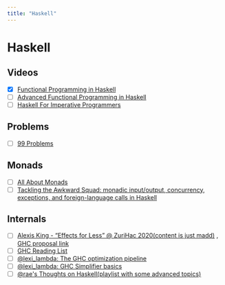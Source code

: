 ```yaml
---
title: "Haskell"
---
```


# Haskell

## Videos

- [x] [Functional Programming in Haskell](https://youtube.com/playlist?list=PLF1Z-APd9zK7usPMx3LGMZEHrECUGodd3)
- [ ] [Advanced Functional Programming in Haskell](https://youtube.com/playlist?list=PLF1Z-APd9zK5uFc8FKr_di9bfsYv8-lbc)
- [ ] [Haskell For Imperative Programmers](https://youtube.com/playlist?list=PLe7Ei6viL6jGp1Rfu0dil1JH1SHk9bgDV)

## Problems

- [ ] [99 Problems](https://wiki.haskell.org/H-99:_Ninety-Nine_Haskell_Problems)

## Monads

- [ ] [All About Monads](https://wiki.haskell.org/All_About_Monads)
- [ ] [Tackling the Awkward Squad: monadic input/output, concurrency, exceptions, and foreign-language calls in Haskell](https://www.microsoft.com/en-us/research/wp-content/uploads/2016/07/mark.pdf?from=https%3A%2F%2Fresearch.microsoft.com%2F%7Esimonpj%2Fpapers%2Fmarktoberdorf%2Fmark.pdf)

## Internals

- [ ] [Alexis King - “Effects for Less” @ ZuriHac 2020(content is just madd)](https://www.youtube.com/live/0jI-AlWEwYI?feature=share) , [GHC proposal link](https://github.com/ghc-proposals/ghc-proposals/pull/313)
- [ ] [GHC Reading List](https://gitlab.haskell.org/ghc/ghc/-/wikis/reading-list)
- [ ] [@lexi_lambda: The GHC optimization pipeline](https://youtu.be/fdyh3YQ-ZWI)
- [ ] [@lexi_lambda: GHC Simplifier basics](https://youtu.be/m_HX4hyOuog)
- [ ] [@rae's Thoughts on Haskell(playlist with some advanced topics)](https://youtube.com/playlist?list=PLyzwHTVJlRc9QcF_tdqc9RdxJED8Mvyh1)
